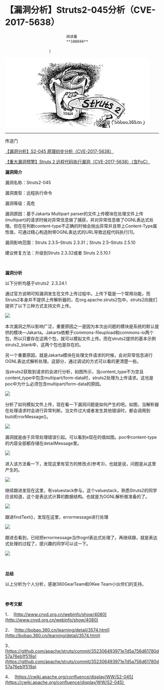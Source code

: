 
# 【漏洞分析】Struts2-045分析（CVE-2017-5638）


                                阅读量   
                                **188694**
                            
                        |
                        
                                                                                    



[![](./img/85643/t010d64f5e7a756d48d.png)](./img/85643/t010d64f5e7a756d48d.png)

****

传送门

[【漏洞分析】S2-045 原理初步分析（CVE-2017-5638）](http://bobao.360.cn/learning/detail/3574.html)

[【重大漏洞预警】Struts 2 远程代码执行漏洞（CVE-2017-5638）（含PoC）](http://bobao.360.cn/learning/detail/3571.html)



**漏洞简介**

漏洞名称：Struts2-045

漏洞类型：远程执行命令

漏洞等级：高危

漏洞原因：基于Jakarta Multipart parser的文件上传模块在处理文件上传(multipart)的请求时候对异常信息做了捕获，并对异常信息做了OGNL表达式处理。但在在判断content-type不正确的时候会抛出异常并且带上Content-Type属性值，可通过精心构造附带OGNL表达式的URL导致远程代码执行[1]。

漏洞影响范围：Struts 2.3.5–Struts 2.3.31；Struts 2.5–Struts 2.5.10 

建议修复方法：升级到Struts 2.3.32或者 Struts 2.5.10.1 

 

**漏洞分析**

以下分析均基于struts2  2.3.24.1

通过官方说明可知漏洞发生在文件上传过程中。上传下载是一个常用功能，而Struts2本身并不提供上传解析器的，在org.apache.struts2包中，struts2向我们提供了以下三种方式支持文件上传。

[![](./img/85643/AAffA0nNPuCLAAAAAElFTkSuQmCC)](https://p0.ssl.qhimg.com/t0107bce830c79dc009.png)

本次漏洞之所以影响广泛，重要原因之一是因为本次出问题的模块是系统的默认提供的模块—Jakarta。Jakarta依赖于commons-fileupload和commons-io两个包，所以只要存在这两个包，就可以模拟文件上传。而在struts2提供的基本示例struts2_blank中，这两个包也是存在的。

另一个重要原因，就是Jakarta模块在处理文件请求的时候，会对异常信息进行OGNL表达式解析处理。这部分，通过调试的方式可以看的更清楚一些。

当struts2获取到请求的会进行分析，如图所示，当content_type不为空且content_type中包含multipart/form-data时，struts2处理为上传请求。这也是poc中为什么必须包含multipart/form-data的原因。

[![](./img/85643/AAffA0nNPuCLAAAAAElFTkSuQmCC)](https://p1.ssl.qhimg.com/t0181a80f5ed0e9c553.png)

分析了如何模拟文件上传，现在看一下漏洞问题是如何产生的吧。如图，当解析器在处理请求时会进行异常判断。当文件过大或者发生其他错误时，都会调用到buildErrorMessage()。

[![](./img/85643/AAffA0nNPuCLAAAAAElFTkSuQmCC)](https://p5.ssl.qhimg.com/t01b44906e072e1e3eb.png)

漏洞就是由于异常处理错误引起。可以看到e现在的值如图。poc中content-type的内容全部都存储在detailMessage里。

[![](./img/85643/AAffA0nNPuCLAAAAAElFTkSuQmCC)](https://p5.ssl.qhimg.com/t01981ec2827efc4cd7.png)

进入该方法看一下，发现这里有官方的修改点(参考3)，也就是说，问题是从这里产生的。

[![](./img/85643/AAffA0nNPuCLAAAAAElFTkSuQmCC)](https://p0.ssl.qhimg.com/t01ec0597f25f48f213.png)

继续跟进发现在这里，有valuestack参与。这个valuestack，熟悉Struts2的同学应该知道，这个是表达式计算的数据结构。也就是为OGNL解析做准备的了。

[![](./img/85643/AAffA0nNPuCLAAAAAElFTkSuQmCC)](https://p1.ssl.qhimg.com/t01857cd687a2cc5722.png)

跟进findText()，发现在这里，errormessage进行处理

[![](./img/85643/AAffA0nNPuCLAAAAAElFTkSuQmCC)](https://p1.ssl.qhimg.com/t01bf7648eaf48c004e.png)

跟进去看到，已经把errormessage当作ognl表达式处理了。再继续跟，就是表达式处理的过程了，感兴趣的同学可以试一下。

[![](./img/85643/AAffA0nNPuCLAAAAAElFTkSuQmCC)](https://p3.ssl.qhimg.com/t017ba84f617e5372b0.png)

**<br>**

**总结**

以上分析为个人分析，感谢360GearTeam和0Kee Team小伙伴们的支持。

 

**参考文献**

1．  [http://www.cnvd.org.cn/webinfo/show/4080](http://www.cnvd.org.cn/webinfo/show/4080)

2．  [http://bobao.360.cn/learning/detail/3574.html](http://bobao.360.cn/learning/detail/3574.html)

3．  [https://github.com/apache/struts/commit/352306493971e7d5a756d61780d57a76eb1f519a](https://github.com/apache/struts/commit/352306493971e7d5a756d61780d57a76eb1f519a)

4．  [https://cwiki.apache.org/confluence/display/WW/S2-045](https://cwiki.apache.org/confluence/display/WW/S2-045) 
